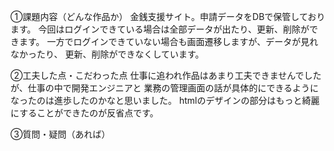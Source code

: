①課題内容（どんな作品か）
金銭支援サイト。申請データをDBで保管しております。
今回はログインできている場合は全部データが出たり、更新、削除ができます。
一方でログインできていない場合も画面遷移しますが、データが見れなかったり、
更新、削除ができなくしています。

②工夫した点・こだわった点
仕事に追われ作品はあまり工夫できませんでしたが、仕事の中で開発エンジニアと
業務の管理画面の話が具体的にできるようになったのは進歩したのかなと思いました。
htmlのデザインの部分はもっと綺麗にすることができたのが反省点です。


③質問・疑問（あれば）
